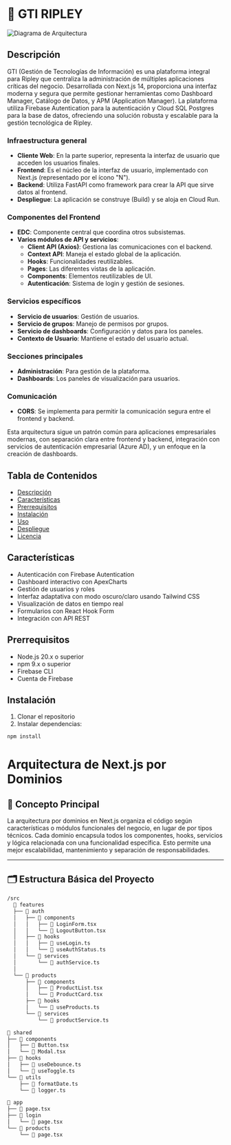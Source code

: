# 🚀 GTI RIPLEY
![Diagrama de Arquitectura](./docs/images/gti-dm-bck-readme-diagram.png)
 
## Descripción
GTI (Gestión de Tecnologías de Información) es una plataforma integral para Ripley que centraliza la administración de múltiples aplicaciones críticas del negocio. Desarrollada con Next.js 14, proporciona una interfaz moderna y segura que permite gestionar herramientas como Dashboard Manager, Catálogo de Datos, y APM (Application Manager).
La plataforma utiliza Firebase Autentication para la autenticación y Cloud SQL Postgres para la base de datos, ofreciendo una solución robusta y escalable para la gestión tecnológica de Ripley.
 
 
### Infraestructura general
- **Cliente Web**: En la parte superior, representa la interfaz de usuario que acceden los usuarios finales.
- **Frontend**: Es el núcleo de la interfaz de usuario, implementado con Next.js (representado por el ícono "N").
- **Backend**: Utiliza FastAPI como framework para crear la API que sirve datos al frontend.
- **Despliegue**: La aplicación se construye (Build) y se aloja en Cloud Run.
 
### Componentes del Frontend
- **EDC**: Componente central que coordina otros subsistemas.
- **Varios módulos de API y servicios**:
  - **Client API (Axios)**: Gestiona las comunicaciones con el backend.
  - **Context API**: Maneja el estado global de la aplicación.
  - **Hooks**: Funcionalidades reutilizables.
  - **Pages**: Las diferentes vistas de la aplicación.
  - **Components**: Elementos reutilizables de UI.
  - **Autenticación**: Sistema de login y gestión de sesiones.
 
### Servicios específicos
- **Servicio de usuarios**: Gestión de usuarios.
- **Servicio de grupos**: Manejo de permisos por grupos.
- **Servicio de dashboards**: Configuración y datos para los paneles.
- **Contexto de Usuario**: Mantiene el estado del usuario actual.
 
### Secciones principales
- **Administración**: Para gestión de la plataforma.
- **Dashboards**: Los paneles de visualización para usuarios.
 
 
### Comunicación
- **CORS**: Se implementa para permitir la comunicación segura entre el frontend y backend.
 
Esta arquitectura sigue un patrón común para aplicaciones empresariales modernas, con separación clara entre frontend y backend, integración con servicios de autenticación empresarial (Azure AD), y un enfoque en la creación de dashboards.
 
## Tabla de Contenidos
- [Descripción](#descripción)
- [Características](#características)
- [Prerrequisitos](#prerrequisitos)
- [Instalación](#instalación)
- [Uso](#uso)
- [Despliegue](#despliegue)
- [Licencia](#licencia)
 
## Características
- Autenticación con Firebase Autentication
- Dashboard interactivo con ApexCharts
- Gestión de usuarios y roles
- Interfaz adaptativa con modo oscuro/claro usando Tailwind CSS
- Visualización de datos en tiempo real
- Formularios con React Hook Form
- Integración con API REST
 
## Prerrequisitos
- Node.js 20.x o superior
- npm 9.x o superior
- Firebase CLI
- Cuenta de Firebase
 
## Instalación
1. Clonar el repositorio
2. Instalar dependencias:
```bash
npm install
```

 
 # Arquitectura de Next.js por Dominios

## 🧠 Concepto Principal

La arquitectura por dominios en Next.js organiza el código según características o módulos funcionales del negocio, en lugar de por tipos técnicos. Cada dominio encapsula todos los componentes, hooks, servicios y lógica relacionada con una funcionalidad específica. Esto permite una mejor escalabilidad, mantenimiento y separación de responsabilidades.

---

## 🗂️ Estructura Básica del Proyecto

```bash
/src
  📂 features                 
  ├── 📂 auth                 
  │   ├── 📂 components
  │   │   ├── 📄 LoginForm.tsx
  │   │   └── 📄 LogoutButton.tsx
  │   ├── 📂 hooks
  │   │   ├── 📄 useLogin.ts
  │   │   └── 📄 useAuthStatus.ts
  │   └── 📂 services
  │       └── 📄 authService.ts       
  │
  └── 📂 products            
      ├── 📂 components
      │   ├── 📄 ProductList.tsx
      │   └── 📄 ProductCard.tsx
      ├── 📂 hooks
      │   └── 📄 useProducts.ts
      └── 📂 services
          └── 📄 productService.ts    

📂 shared                      
├── 📂 components
│   ├── 📄 Button.tsx
│   └── 📄 Modal.tsx
├── 📂 hooks
│   ├── 📄 useDebounce.ts
│   └── 📄 useToggle.ts
└── 📂 utils
    ├── 📄 formatDate.ts
    └── 📄 logger.ts

📂 app                     
├── 📄 page.tsx
├── 📂 login
│   └── 📄 page.tsx
└── 📂 products
    └── 📄 page.tsx
